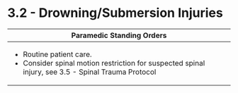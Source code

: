 # 3.2 - Drowning/Submersion Injuries

<table data-full-width="false"><thead><tr><th>Paramedic Standing Orders</th></tr></thead><tbody><tr><td><ul><li>Routine patient care.</li><li>Consider spinal motion restriction for suspected spinal injury, see 3.5 - Spinal Trauma Protocol</li></ul></td></tr></tbody></table>

